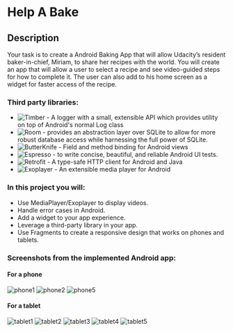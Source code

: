# Help A Bake

## Description
Your task is to create a Android Baking App that will allow Udacity’s resident baker-in-chief, Miriam, to share her recipes with the world. You will create an app that will allow a user to select a recipe and see video-guided steps for how to complete it. The user can also add to his home screen as a widget for faster access of the recipe.

### Third party libraries:
* ![Timber](http://jakewharton.github.io/timber/) - A logger with a small, extensible API which provides utility on top of Android's normal Log class
* ![Room](https://developer.android.com/topic/libraries/architecture/room) - provides an abstraction layer over SQLite to allow for more robust database access while harnessing the full power of SQLite.
* ![ButterKnife](http://jakewharton.github.io/butterknife/) - Field and method binding for Android views
* ![Espresso](https://developer.android.com/training/testing/espresso/) - to write concise, beautiful, and reliable Android UI tests.
* ![Retrofit](https://square.github.io/retrofit/) - A type-safe HTTP client for Android and Java
* ![Exoplayer](https://github.com/google/ExoPlayer) - An extensible media player for Android

### In this project you will:

* Use MediaPlayer/Exoplayer to display videos.
* Handle error cases in Android.
* Add a widget to your app experience.
* Leverage a third-party library in your app.
* Use Fragments to create a responsive design that works on phones and tablets.

### Screenshots from the implemented Android app: 
#### For a phone
![phone1](https://user-images.githubusercontent.com/827584/44336043-cb22bf80-a493-11e8-8e3d-1aa24d019153.png)
![phone2](https://user-images.githubusercontent.com/827584/44336045-cb22bf80-a493-11e8-8fd0-6904dd6381cf.png)
![phone5](https://user-images.githubusercontent.com/827584/44336047-cbbb5600-a493-11e8-8535-ab3162c47447.png)

#### For a tablet
![tablet1](https://user-images.githubusercontent.com/827584/44336168-3e2c3600-a494-11e8-84a8-f0a5befbce51.png)
![tablet2](https://user-images.githubusercontent.com/827584/44336169-3ec4cc80-a494-11e8-833b-74be3791806a.png)
![tablet3](https://user-images.githubusercontent.com/827584/44336170-3ec4cc80-a494-11e8-91c9-c177cc5d8229.png)
![tablet4](https://user-images.githubusercontent.com/827584/44336172-3ec4cc80-a494-11e8-8d86-d413bdceff62.png)
![tablet5](https://user-images.githubusercontent.com/827584/44980871-ad268600-af8e-11e8-839a-e8a92bf24bab.png)
